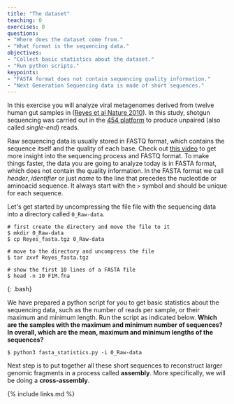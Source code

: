 ```yaml
---
title: "The dataset"
teaching: 0
exercises: 0
questions:
- "Where does the dataset come from."
- "What format is the sequencing data."
objectives:
- "Collect basic statistics about the dataset."
- "Run python scripts."
keypoints:
- "FASTA format does not contain sequencing quality information."
- "Next Generation Sequencing data is made of short sequences."
---
```

In this exercise you will analyze viral metagenomes derived from twelve human gut samples in ([Reyes et al Nature 2010](https://www.ncbi.nlm.nih.gov/pmc/articles/PMC2919852/)). In this study, shotgun sequencing was carried out in the [454 platform](https://en.wikipedia.org/wiki/454_Life_Sciences) to produce unpaired (also called _single-end_) reads.

Raw sequencing data is usually stored in FASTQ format, which contains the sequence itself and the quality of each base. Check out [this video](https://www.youtube.com/watch?v=sdxVDy0lSAE) to get more insight into the sequencing process and FASTQ format. To make things faster, the data you are going to analyze today is in FASTA format, which does not contain the quality information. In the FASTA format we call _header_, _identifier_ or just _name_ to the line that precedes the nucleotide or aminoacid sequence. It always start with the `>` symbol and should be unique for each sequence.

Let's get started by uncompressing the file file with the sequencing data into a directory called `0_Raw-data`.

~~~
# first create the directory and move the file to it
$ mkdir 0_Raw-data
$ cp Reyes_fasta.tgz 0_Raw-data

# move to the directory and uncompress the file
$ tar zxvf Reyes_fasta.tgz

# show the first 10 lines of a FASTA file
$ head -n 10 F1M.fna
~~~
{: .bash}

We have prepared a python script for you to get basic statistics about the sequencing data, such as the number of reads per sample, or their maximum and minimum length. Run the script as indicated below. **Which are the samples with the maximum and minimum number of sequences? In overall, which are the mean, maximum and minimum lengths of the sequences?**

~~~
$ python3 fasta_statistics.py -i 0_Raw-data
~~~

Next step is to put together all these short sequences to reconstruct larger genomic fragments in a process called **assembly**. More specifically, we will be doing a **cross-assembly**.

{% include links.md %}
